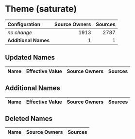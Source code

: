 # Theme (saturate)

| Configuration | Source Owners | Sources |
| :------------ | ------------: | ------: |
| *no change* | 1913 | 2787 |
| **Additional Names** | 1 | 1 |

## Updated Names

| Name | Effective Value | Source Owners | Sources |
| :--- | :-------------- | ------------: | ------: |

## Additional Names

| Name | Effective Value | Source Owners | Sources |
| :--- | :-------------- | ------------: | ------: |

## Deleted Names

| Name | Source Owners | Sources |
| :--- | ------------: | ------: |
